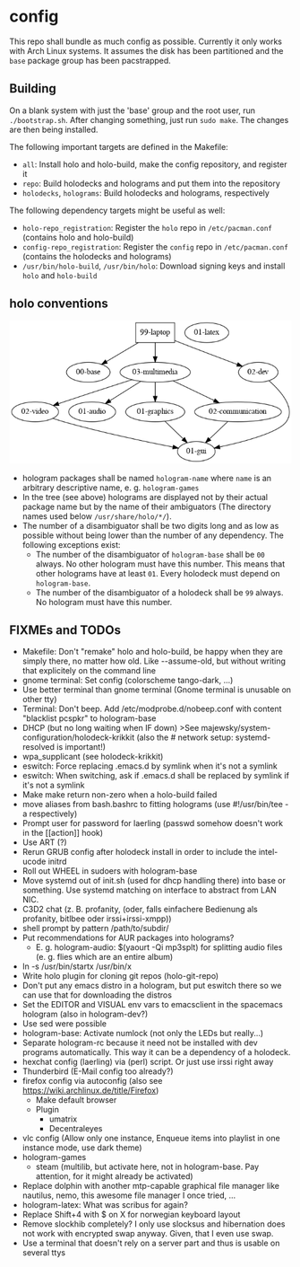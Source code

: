 # config

This repo shall bundle as much config as possible.
Currently it only works with Arch Linux systems.
It assumes the disk has been partitioned and the `base` package group has been pacstrapped.


## Building
On a blank system with just the 'base' group and the root user, run `./bootstrap.sh`.
After changing something, just run `sudo make`. The changes are then being installed.

The following important targets are defined in the Makefile:
- `all`: Install holo and holo-build, make the config repository, and register it
- `repo`: Build holodecks and holograms and put them into the repository
- `holodecks`, `holograms`: Build holodecks and holograms, respectively

The following dependency targets might be useful as well:
- `holo-repo_registration`: Register the `holo` repo in `/etc/pacman.conf` (contains holo and holo-build)
- `config-repo_registration`: Register the `config` repo in `/etc/pacman.conf` (contains the holodecks and holograms)
- `/usr/bin/holo-build`, `/usr/bin/holo`: Download signing keys and install `holo` and `holo-build`


## holo conventions

![hologram dependency tree rendering](./tree.png)

- hologram packages shall be named `hologram-name` where `name` is an arbitrary descriptive name, e. g. `hologram-games`
- In the tree (see above) holograms are displayed not by their actual package name but by the name of their ambiguators (The directory names used below `/usr/share/holo/*/`).
- The number of a disambiguator shall be two digits long and as low as possible without being lower than the number of any dependency. The following exceptions exist:
	- The number of the disambiguator of `hologram-base` shall be `00` always. No other hologram must have this number. This means that other holograms have at least `01`. Every holodeck must depend on `hologram-base`.
	- The number of the disambiguator of a holodeck shall be `99` always. No hologram must have this number.


## FIXMEs and TODOs
- Makefile: Don't "remake" holo and holo-build, be happy when they are simply there, no matter how old. Like --assume-old, but without writing that explicitely on the command line
- gnome terminal: Set config (colorscheme tango-dark, ...)
- Use better terminal than gnome terminal (Gnome terminal is unusable on other tty)
- Terminal: Don't beep. Add /etc/modprobe.d/nobeep.conf with content "blacklist pcspkr" to hologram-base
- DHCP (but no long waiting when IF down) >See majewsky/system-configuration/holodeck-krikkit (also the # network setup: systemd-resolved is important!)
- wpa_supplicant (see holodeck-krikkit)
- eswitch: Force replacing .emacs.d by symlink when it's not a symlink
- eswitch: When switching, ask if .emacs.d shall be replaced by symlink if it's not a symlink
- Make make return non-zero when a holo-build failed
- move aliases from bash.bashrc to fitting holograms (use #!/usr/bin/tee -a respectively)
- Prompt user for password for laerling (passwd somehow doesn't work in the [[action]] hook)
- Use ART (?)
- Rerun GRUB config after holodeck install in order to include the intel-ucode initrd
- Roll out WHEEL in sudoers with hologram-base
- Move systemd out of init.sh (used for dhcp handling there) into base or something. Use systemd matching on interface to abstract from LAN NIC.
- C3D2 chat (z. B. profanity, (oder, falls einfachere Bedienung als profanity, bitlbee oder irssi+irssi-xmpp))
- shell prompt by pattern <git-repo-name>/path/to/subdir/
- Put recommendations for AUR packages into holograms?
  - E. g. hologram-audio: $(yaourt -Qi mp3splt) for splitting audio files (e. g. flies which are an entire album)
- ln -s /usr/bin/startx /usr/bin/x
- Write holo plugin for cloning git repos (holo-git-repo)
- Don't put any emacs distro in a hologram, but put eswitch there so we can use that for downloading the distros
- Set the EDITOR and VISUAL env vars to emacsclient in the spacemacs hologram (also in hologram-dev?)
- Use sed were possible
- hologram-base: Activate numlock (not only the LEDs but really...)
- Separate hologram-rc because it need not be installed with dev programs automatically. This way it can be a dependency of a holodeck.
- hexchat config (laerling) via (perl) script. Or just use irssi right away
- Thunderbird (E-Mail config too already?)
- firefox config via autoconfig (also see https://wiki.archlinux.de/title/Firefox)
  - Make default browser
  - Plugin
    - umatrix
    - Decentraleyes
- vlc config (Allow only one instance, Enqueue items into playlist in one instance mode, use dark theme)
- hologram-games
  - steam (multilib, but activate here, not in hologram-base. Pay attention, for it might already be activated)
- Replace dolphin with another mtp-capable graphical file manager like nautilus, nemo, this awesome file manager I once tried, ...
- hologram-latex: What was scribus for again?
- Replace Shift+4 with $ on X for norwegian keyboard layout
- Remove slockhib completely? I only use slocksus and hibernation does not work with encrypted swap anyway. Given, that I even use swap.
- Use a terminal that doesn't rely on a server part and thus is usable on several ttys
